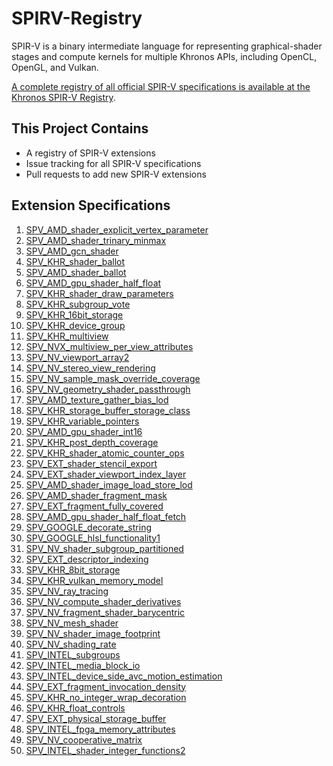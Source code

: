 # SPIRV-Registry

SPIR-V is a binary intermediate language for representing graphical-shader stages and compute kernels for multiple Khronos APIs, including OpenCL, OpenGL, and Vulkan.

[A complete registry of all official SPIR-V specifications is available at the
Khronos SPIR-V Registry](https://www.khronos.org/registry/spir-v/).

## This Project Contains

- A registry of SPIR-V extensions
- Issue tracking for all SPIR-V specifications
- Pull requests to add new SPIR-V extensions

## Extension Specifications

1. [SPV_AMD_shader_explicit_vertex_parameter]( http://htmlpreview.github.io/?https://github.com/KhronosGroup/SPIRV-Registry/blob/master/extensions/AMD/SPV_AMD_shader_explicit_vertex_parameter.html)
1. [SPV_AMD_shader_trinary_minmax           ]( http://htmlpreview.github.io/?https://github.com/KhronosGroup/SPIRV-Registry/blob/master/extensions/AMD/SPV_AMD_shader_trinary_minmax.html)
1. [SPV_AMD_gcn_shader                      ]( http://htmlpreview.github.io/?https://github.com/KhronosGroup/SPIRV-Registry/blob/master/extensions/AMD/SPV_AMD_gcn_shader.html)
1. [SPV_KHR_shader_ballot                   ]( http://htmlpreview.github.io/?https://github.com/KhronosGroup/SPIRV-Registry/blob/master/extensions/KHR/SPV_KHR_shader_ballot.html)
1. [SPV_AMD_shader_ballot                   ]( http://htmlpreview.github.io/?https://github.com/KhronosGroup/SPIRV-Registry/blob/master/extensions/AMD/SPV_AMD_shader_ballot.html)
1. [SPV_AMD_gpu_shader_half_float           ]( http://htmlpreview.github.io/?https://github.com/KhronosGroup/SPIRV-Registry/blob/master/extensions/AMD/SPV_AMD_gpu_shader_half_float.html)
1. [SPV_KHR_shader_draw_parameters          ]( http://htmlpreview.github.io/?https://github.com/KhronosGroup/SPIRV-Registry/blob/master/extensions/KHR/SPV_KHR_shader_draw_parameters.html)
1. [SPV_KHR_subgroup_vote                   ]( http://htmlpreview.github.io/?https://github.com/KhronosGroup/SPIRV-Registry/blob/master/extensions/KHR/SPV_KHR_subgroup_vote.html)
1. [SPV_KHR_16bit_storage                   ]( http://htmlpreview.github.io/?https://github.com/KhronosGroup/SPIRV-Registry/blob/master/extensions/KHR/SPV_KHR_16bit_storage.html)
1. [SPV_KHR_device_group                    ]( http://htmlpreview.github.io/?https://github.com/KhronosGroup/SPIRV-Registry/blob/master/extensions/KHR/SPV_KHR_device_group.html)
1. [SPV_KHR_multiview                       ]( http://htmlpreview.github.io/?https://github.com/KhronosGroup/SPIRV-Registry/blob/master/extensions/KHR/SPV_KHR_multiview.html)
1. [SPV_NVX_multiview_per_view_attributes   ]( http://htmlpreview.github.io/?https://github.com/KhronosGroup/SPIRV-Registry/blob/master/extensions/NV/SPV_NVX_multiview_per_view_attributes.html)
1. [SPV_NV_viewport_array2                  ]( http://htmlpreview.github.io/?https://github.com/KhronosGroup/SPIRV-Registry/blob/master/extensions/NV/SPV_NV_viewport_array2.html)
1. [SPV_NV_stereo_view_rendering            ]( http://htmlpreview.github.io/?https://github.com/KhronosGroup/SPIRV-Registry/blob/master/extensions/NV/SPV_NV_stereo_view_rendering.html)
1. [SPV_NV_sample_mask_override_coverage    ]( http://htmlpreview.github.io/?https://github.com/KhronosGroup/SPIRV-Registry/blob/master/extensions/NV/SPV_NV_sample_mask_override_coverage.html)
1. [SPV_NV_geometry_shader_passthrough      ]( http://htmlpreview.github.io/?https://github.com/KhronosGroup/SPIRV-Registry/blob/master/extensions/NV/SPV_NV_geometry_shader_passthrough.html)
1. [SPV_AMD_texture_gather_bias_lod         ]( http://htmlpreview.github.io/?https://github.com/KhronosGroup/SPIRV-Registry/blob/master/extensions/AMD/SPV_AMD_texture_gather_bias_lod.html)
1. [SPV_KHR_storage_buffer_storage_class    ]( http://htmlpreview.github.io/?https://github.com/KhronosGroup/SPIRV-Registry/blob/master/extensions/KHR/SPV_KHR_storage_buffer_storage_class.html)
1. [SPV_KHR_variable_pointers               ]( http://htmlpreview.github.io/?https://github.com/KhronosGroup/SPIRV-Registry/blob/master/extensions/KHR/SPV_KHR_variable_pointers.html)
1. [SPV_AMD_gpu_shader_int16                ]( http://htmlpreview.github.io/?https://github.com/KhronosGroup/SPIRV-Registry/blob/master/extensions/AMD/SPV_AMD_gpu_shader_int16.html)
1. [SPV_KHR_post_depth_coverage             ]( http://htmlpreview.github.io/?https://github.com/KhronosGroup/SPIRV-Registry/blob/master/extensions/KHR/SPV_KHR_post_depth_coverage.html)
1. [SPV_KHR_shader_atomic_counter_ops       ]( http://htmlpreview.github.io/?https://github.com/KhronosGroup/SPIRV-Registry/blob/master/extensions/KHR/SPV_KHR_shader_atomic_counter_ops.html)
1. [SPV_EXT_shader_stencil_export           ]( http://htmlpreview.github.io/?https://github.com/KhronosGroup/SPIRV-Registry/blob/master/extensions/EXT/SPV_EXT_shader_stencil_export.html)
1. [SPV_EXT_shader_viewport_index_layer     ]( http://htmlpreview.github.io/?https://github.com/KhronosGroup/SPIRV-Registry/blob/master/extensions/EXT/SPV_EXT_shader_viewport_index_layer.html)
1. [SPV_AMD_shader_image_load_store_lod     ]( http://htmlpreview.github.io/?https://github.com/KhronosGroup/SPIRV-Registry/blob/master/extensions/AMD/SPV_AMD_shader_image_load_store_lod.html)
1. [SPV_AMD_shader_fragment_mask            ]( http://htmlpreview.github.io/?https://github.com/KhronosGroup/SPIRV-Registry/blob/master/extensions/AMD/SPV_AMD_shader_fragment_mask.html)
1. [SPV_EXT_fragment_fully_covered          ]( http://htmlpreview.github.io/?https://github.com/KhronosGroup/SPIRV-Registry/blob/master/extensions/EXT/SPV_EXT_fragment_fully_covered.html)
1. [SPV_AMD_gpu_shader_half_float_fetch     ]( http://htmlpreview.github.io/?https://github.com/KhronosGroup/SPIRV-Registry/blob/master/extensions/AMD/SPV_AMD_gpu_shader_half_float_fetch.html)
1. [SPV_GOOGLE_decorate_string              ]( http://htmlpreview.github.io/?https://github.com/KhronosGroup/SPIRV-Registry/blob/master/extensions/GOOGLE/SPV_GOOGLE_decorate_string.html)
1. [SPV_GOOGLE_hlsl_functionality1          ]( http://htmlpreview.github.io/?https://github.com/KhronosGroup/SPIRV-Registry/blob/master/extensions/GOOGLE/SPV_GOOGLE_hlsl_functionality1.html)
1. [SPV_NV_shader_subgroup_partitioned      ]( http://htmlpreview.github.io/?https://github.com/KhronosGroup/SPIRV-Registry/blob/master/extensions/NV/SPV_NV_shader_subgroup_partitioned.html)
1. [SPV_EXT_descriptor_indexing             ]( http://htmlpreview.github.io/?https://github.com/KhronosGroup/SPIRV-Registry/blob/master/extensions/EXT/SPV_EXT_descriptor_indexing.html)
1. [SPV_KHR_8bit_storage                    ]( http://htmlpreview.github.io/?https://github.com/KhronosGroup/SPIRV-Registry/blob/master/extensions/KHR/SPV_KHR_8bit_storage.html)
1. [SPV_KHR_vulkan_memory_model             ]( http://htmlpreview.github.io/?https://github.com/KhronosGroup/SPIRV-Registry/blob/master/extensions/KHR/SPV_KHR_vulkan_memory_model.html)
1. [SPV_NV_ray_tracing                      ]( http://htmlpreview.github.io/?https://github.com/KhronosGroup/SPIRV-Registry/blob/master/extensions/NV/SPV_NV_ray_tracing.html)
1. [SPV_NV_compute_shader_derivatives       ]( http://htmlpreview.github.io/?https://github.com/KhronosGroup/SPIRV-Registry/blob/master/extensions/NV/SPV_NV_compute_shader_derivatives.html)
1. [SPV_NV_fragment_shader_barycentric      ]( http://htmlpreview.github.io/?https://github.com/KhronosGroup/SPIRV-Registry/blob/master/extensions/NV/SPV_NV_fragment_shader_barycentric.html)
1. [SPV_NV_mesh_shader                      ]( http://htmlpreview.github.io/?https://github.com/KhronosGroup/SPIRV-Registry/blob/master/extensions/NV/SPV_NV_mesh_shader.html)
1. [SPV_NV_shader_image_footprint           ]( http://htmlpreview.github.io/?https://github.com/KhronosGroup/SPIRV-Registry/blob/master/extensions/NV/SPV_NV_shader_image_footprint.html)
1. [SPV_NV_shading_rate                     ]( http://htmlpreview.github.io/?https://github.com/KhronosGroup/SPIRV-Registry/blob/master/extensions/NV/SPV_NV_shading_rate.html)
1. [SPV_INTEL_subgroups                     ]( http://htmlpreview.github.io/?https://github.com/KhronosGroup/SPIRV-Registry/blob/master/extensions/INTEL/SPV_INTEL_subgroups.html)
1. [SPV_INTEL_media_block_io                ]( http://htmlpreview.github.io/?https://github.com/KhronosGroup/SPIRV-Registry/blob/master/extensions/INTEL/SPV_INTEL_media_block_io.html)
1. [SPV_INTEL_device_side_avc_motion_estimation]( http://htmlpreview.github.io/?https://github.com/KhronosGroup/SPIRV-Registry/blob/master/extensions/INTEL/SPV_INTEL_device_side_avc_motion_estimation.html)
1. [SPV_EXT_fragment_invocation_density     ]( http://htmlpreview.github.io/?https://github.com/KhronosGroup/SPIRV-Registry/blob/master/extensions/EXT/SPV_EXT_fragment_invocation_density.html)
1. [SPV_KHR_no_integer_wrap_decoration      ]( http://htmlpreview.github.io/?https://github.com/KhronosGroup/SPIRV-Registry/blob/master/extensions/KHR/SPV_KHR_no_integer_wrap_decoration.html)
1. [SPV_KHR_float_controls                  ]( http://htmlpreview.github.io/?https://github.com/KhronosGroup/SPIRV-Registry/blob/master/extensions/KHR/SPV_KHR_float_controls.html)
1. [SPV_EXT_physical_storage_buffer         ]( http://htmlpreview.github.io/?https://github.com/KhronosGroup/SPIRV-Registry/blob/master/extensions/EXT/SPV_EXT_physical_storage_buffer.html)
1. [SPV_INTEL_fpga_memory_attributes        ]( http://htmlpreview.github.io/?https://github.com/KhronosGroup/SPIRV-Registry/blob/master/extensions/INTEL/SPV_INTEL_fpga_memory_attributes.html)
1. [SPV_NV_cooperative_matrix               ]( http://htmlpreview.github.io/?https://github.com/KhronosGroup/SPIRV-Registry/blob/master/extensions/NV/SPV_NV_cooperative_matrix.html)
1. [SPV_INTEL_shader_integer_functions2     ]( http://htmlpreview.github.io/?https://github.com/KhronosGroup/SPIRV-Registry/blob/master/extensions/INTEL/SPV_INTEL_shader_integer_functions2.html)